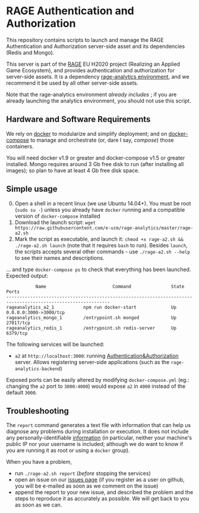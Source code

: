# RAGE Authentication and Authorization

This repository contains scripts to launch and manage the RAGE Authentication and Authorization server-side asset and its dependencies (Redis and Mongo).

This server is part of the [RAGE](http://rageproject.eu/) EU H2020 project 
(Realizing an Applied Game Ecosystem), and provides authentication and authorization for server-side assets. It is a dependency [rage-analytics environment](https://github.com/e-ucm/rage-analytics/), and we recommend it be used by all other server-side assets.

Note that the rage-analytics environment *already includes* ; if you are already launching the analytics environment, you should not use this script.

## Hardware and Software Requirements

We rely on [docker](https://docs.docker.com/installation/) to modularize and simplify deployment; and on [docker-compose](https://docs.docker.com/compose/) to manage and orchestrate (or, dare I say, _compose_) those containers.

You will need docker v1.9 or greater and docker-compose v1.5 or greater installed. Mongo requires around 3 Gb free disk to run (after installing all images); so plan to have at least 4 Gb free disk space.

## Simple usage

0. Open a shell in a recent linux (we use Ubuntu 14.04+). You must be root (`sudo su -`) unless you already have `docker` running and a compatible version of `docker-compose` installed 
1. Download the launch script: `wget https://raw.githubusercontent.com/e-ucm/rage-analytics/master/rage-a2.sh`
2. Mark the script as executable, and launch it: `chmod +x rage-a2.sh && ./rage-a2.sh launch` (note that it requires `bash` to run). Besides `launch`, the scripts accepts several other commands - use `./rage-a2.sh --help` to see their names and descriptions.

... and type `docker-compose ps` to check that everything has been launched. Expected output:

```
           Name                         Command               State                    Ports                  
-------------------------------------------------------------------------------------------------------------
rageanalytics_a2_1           npm run docker-start             Up       0.0.0.0:3000->3000/tcp                 
rageanalytics_mongo_1        /entrypoint.sh mongod            Up       27017/tcp                              
rageanalytics_redis_1        /entrypoint.sh redis-server      Up       6379/tcp                               
```

The following services will be launched:
* `a2` at `http://localhost:3000`: running [Authentication&Authorization](https://github.com/e-ucm/a2) server. Allows registering server-side applications (such as the `rage-analytics-backend`) 

Exposed ports can be easily altered by modifying `docker-compose.yml` (eg.: changing the `a2` port to `3000:4000`) would expose `a2` in `4000` instead of the default `3000`.

## Troubleshooting

The `report` command generates a text file with information that can help us diagnose any problems during installation or execution. It does not include any personally-identifiable [information](https://github.com/e-ucm/rage-analytics/blob/master/rage-a2.sh#L127) (in particular, neither your machine's public IP  nor your username is included; although we do want to know if you are running it as root or using a `docker` group).

When you have a problem,

- run `./rage-a2.sh report` (_before_ stopping the services)
- open an issue on our [issues page](https://github.com/e-ucm/rage-a2/pulls) (if you register as a user on github, you will be e-mailed as soon as we comment on the issue)
- append the report to your new issue, and described the problem and the steps to reproduce it as accurately as possible. We will get back to you as soon as we can.
